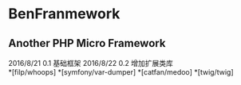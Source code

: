 # BenFranmework
## Another PHP Micro Framework

2016/8/21 0.1 基础框架
2016/8/22 0.2 增加扩展类库		
*[filp/whoops]
*[symfony/var-dumper]
*[catfan/medoo]
*[twig/twig]